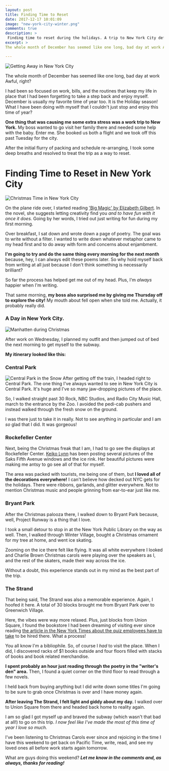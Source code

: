 ```yaml
---
layout: post
title: Finding Time to Reset
date: 2017-12-17 10:01:09
image: "new-york-city-winter.png"
comments: true
description: >
 Finding time to reset during the holidays. A trip to New York City definitely helped me relax and enjoy the holiday season. Read on to see pictures from my trip.  
excerpt: >
The whole month of December has seemed like one long, bad day at work Awful, right? I had been so focused on work, bills, and the routines that keep my life in place that I had been forgetting to take a step back and enjoy myself.

---
```

![Getting Away in New York City](/katalog/assets/bryant-park-afternoon.png)

The whole month of December has seemed like one long, bad day at work Awful, right?

I had been so focused on work, bills, and the routines that keep my life in place that I had been forgetting to take a step back and enjoy myself. December is usually my favorite time of year too. It is the Holiday season! What I have been doing with myself that I couldn't just stop and enjoy this time of year?

**One thing that was causing me some extra stress was a work trip to New York.** My boss wanted to go visit her family there and needed some help with the baby. Enter me. She booked us both a flight and we took off this past Tuesday for the city.

After the initial flurry of packing and schedule re-arranging, I took some deep breaths and resolved to treat the trip as a way to reset.

# Finding Time to Reset in New York City

![Christmas Time in New York City](/katalog/assets/new-york-city-winter.png)

On the plane ride over, I started reading ['Big Magic' by Elizabeth Gilbert](https://www.goodreads.com/book/show/24453082-big-magic). In the novel, she suggests letting creativity find you *and to have fun with it once it does.* Going by her words, I tried out just writing for fun during my first morning.

Over breakfast, I sat down and wrote down a page of poetry. The goal was to write without a filter. I wanted to write down whatever metaphor came to my head first and to do away with form and concerns about enjambment.

**I'm going to try and do the same thing every morning for the next month** because, hey, I can always edit these poems later. So why hold myself back from writing at all just because I don't think something is necessarily brilliant?

So far the process has helped get me out of my head. Plus, I'm *always* happier when I'm writing.

That same morning, **my boss also surprised me by giving me Thursday off to explore the city!** My mouth about fell open when she told me. Actually, it probably really did.

### A Day in New York City.

![Manhatten during Christmas](/katalog/assets/rockefeller-center-christmas-time.png)

After work on Wednesday, I planned my outfit and then jumped out of bed the next morning to get myself to the subway.

**My itinerary looked like this:**

### Central Park
![Central Park in the Snow](/katalog/assets/central-park-in-the-snow.png)
After getting off the train, I headed right to Central Park. The one thing I've always wanted to see in New York City is Central Park. It's huge and I've so many jaw-dropping pictures of the place.

So, I walked straight past 30 Rock, NBC Studios, and Radio City Music Hall, march to the entrance by the Zoo. I avoided the pedi-cab pushers and instead walked through the fresh snow on the ground.

I was there just to take it in really. Not to see anything in particular and I am *so* glad that I did. It was gorgeous!

### Rockefeller Center
Next, being the Christmas freak that I am, I had to go see the displays at Rockefeller Center. [Keiko Lynn](https://keikolynn.com/) has been posting several pictures of the Saks Fifth Avenue windows and the ice rink. Her beautiful pictures were making me antsy to go see all of that for myself.

The area was packed with tourists, me being one of them, but **I loved all of the decorations everywhere!** I can't believe how decked out NYC gets for the holidays. There were ribbons, garlands, and glitter everywhere. Not to mention Christmas music and people grinning from ear-to-ear just like me.


### Bryant Park

After the Christmas palooza there, I walked down to Bryant Park because, well, Project Runway is a thing that I love.

I took a small detour to stop in at the New York Public Library on the way as well. Then, I walked through Winter Village, bought a Christmas ornament for my tree at home, and went ice skating.

Zooming on the ice there felt like flying. It was all white everywhere I looked and Charlie Brown Christmas carols were playing over the speakers as I, and the rest of the skaters, made their way across the ice.

Without a doubt, this experience stands out in my mind as the best part of the trip.

### The Strand

That being said, The Strand was also a memorable experience. Again, I hoofed it here. A total of 30 blocks brought me from Bryant Park over to Greenwich Village.

Here, the vibes were way more relaxed. Plus, just blocks from Union Square, I found the bookstore I had been dreaming of visiting ever since reading [the article in the New York Times about the quiz employees have to take](https://www.nytimes.com/2016/07/17/nyregion/want-to-work-in-18-miles-of-books-first-the-quiz.html) to be hired there. What a process!

You all know I'm a bibliophile. So, of course I *had* to visit the place. When I did, I discovered racks of $1 books outside and four floors filled with stacks of books and book related merchandise.

**I spent probably an hour just reading through the poetry in the "writer's den" area.** Then, I found a quiet corner on the third floor to read through a few novels.

I held back from buying anything but I did write down some titles I'm going to be sure to grab once Christmas is over and I have money again.

**After leaving The Strand, I felt light and giddy about my day.** I walked over to Union Square from there and headed back home to reality again.

I am so glad I got myself up and braved the subway (which wasn't that bad at all!) to go on this trip. *I now feel like I've made the most of this time of year I love so much.*

I've been listening to Christmas Carols ever since and rejoicing in the time I have this weekend to get back on Pacific Time, write, read, and see my loved ones all before work starts again tomorrow.

What are guys doing this weekend? ***Let me know in the comments and, as always, thanks for reading!***

